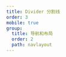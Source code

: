 ```yaml
---
title: Divider 分割线
order: 3
mobile: true
group:
  title: 导航和布局
  order: 2
  path: navlayout
---
```


<code src="../demo/Divider.jsx"></code>
<API src="../src/Divider.tsx"></API>
